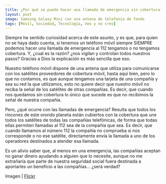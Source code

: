 ```yaml
---
title: ¿Por qué se puede hacer una llamada de emergencia sin cobertura?
layout: post
image: Samsung Galaxy Mini con una antena de telefonía de fondo
tags: [Móvil, Sociedad, Tecnología, Veo y no creo]
---
```


Siempre he sentido curiosidad acerca de este asunto, y es que, para quien no se haya dado cuenta, si tenemos un teléfono móvil siempre SIEMPRE podemos hacer una llamada de emergencia al 112 tengamos o no tengamos cobertura. Y, ¿cual es la razón? ¿nos vigilan y controlan todos nuestros pasos? Gracias a Dios la explicación es más sencilla que eso.

Nuestro teléfono móvil dispone de una antena que utiliza para comunicarse con los satélites proveedores de cobertura móvil, hasta aquí bien, pero lo que no contamos, es que aunque tengamos una tarjeta de una compañía y sea su red la que utilizamos, esto no quiere decir que nuestro móvil no reciba la señal de los satélites de otras compañías. Es decir, que cuando nos quedamos sin cobertura lo único que sucede es que no recibimos la señal de nuestra compañía.

Pero, ¿qué ocurre con las llamadas de emergencia? Resulta que todos los rincones de este orondo planeta están cubiertos con la cobertura que une todos los satélites de todas las compañías telefónicas, de forma que todas ellas permiten llamadas al 112 sea de la compañía que sea. Es decir, que cuando llamamos al número 112 la compañía no comprueba si nos corresponde o no ese satélite, directamente envía la llamada a uno de los operadores destinados a atender esa llamada.

Es un alivio saber que, al menos en una emergencia, las compañías aceptan no ganar dinero ayudando a alguien que lo necesite, aunque no me extrañaría que parte de nuestra seguridad social fuera destinada a aportarles un beneficio a las compañías... ¿será verdad?

Imagen | [Flickr](http://www.flickr.com/photos/swedpix/6200088105/in/photostream/)
